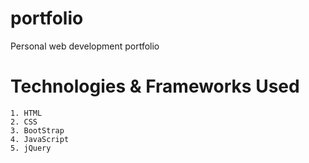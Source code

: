 # portfolio
Personal web development portfolio

# Technologies & Frameworks Used
    1. HTML
    2. CSS
    3. BootStrap
    4. JavaScript
    5. jQuery
